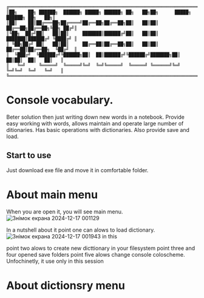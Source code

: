 ```
╔═════════════════════════════════════════════════════════════════════════════════════╗
║██╗    ██╗ ██████╗  ██████╗ █████╗ ██████╗ ██╗   ██╗██╗      █████╗ ██████╗ ██╗   ██╗║
║██║    ██║██╔═══██╗██╔════╝██╔══██╗██╔══██╗██║   ██║██║     ██╔══██╗██╔══██╗╚██╗ ██╔╝║
║╚██╗  ██╔╝██║   ██║██║     ███████║██████╔╝██║   ██║██║     ███████║██████╔╝ ╚████╔╝ ║
║ ╚██╗██╔╝ ██║   ██║██║     ██╔══██║██╔══██╗██║   ██║██║     ██╔══██║██╔══██╗  ╚██╔╝  ║
║  ╚███╔╝  ╚██████╔╝╚██████╗██║  ██║██████╔╝╚██████╔╝███████╗██║  ██║██║  ██║   ██║   ║
║   ╚═╝     ╚═════╝  ╚═════╝╚═╝  ╚═╝╚═════╝  ╚═════╝ ╚══════╝╚═╝  ╚═╝╚═╝  ╚═╝   ╚═╝   ║
╚═════════════════════════════════════════════════════════════════════════════════════╝
```
# Console vocabulary.
Beter solution then just writing down new words in a notebook. 
Provide easy working with words, allows maintain and operate large number of ditionaries.
Has basic operations with dictionaries. Also provide save and load.

## Start to use
Just download exe file and move it in comfortable folder.

# About main menu
When you are open it, you will see main menu.
![Знімок екрана 2024-12-17 001129](https://github.com/user-attachments/assets/81a79fb4-5584-4443-9094-dba688ade97b)

In a nutshell about it
point one can alows to load dictionary.
![Знімок екрана 2024-12-17 001943](https://github.com/user-attachments/assets/e804b683-c814-4b38-a464-0922eea2226c)
in this 

point two alows to create new dicttionary in your filesystem
point three and four opened save folders
point five alows change console coloscheme. Unfochinetly, it use only in this session 

# About dictionsry menu












